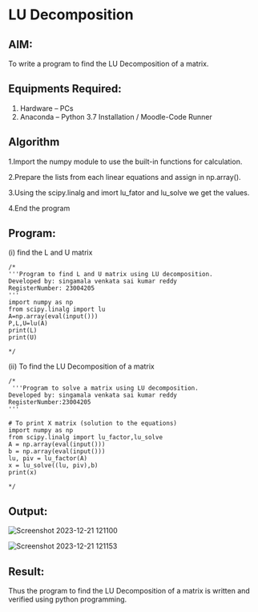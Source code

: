 # LU Decomposition 

## AIM:
To write a program to find the LU Decomposition of a matrix.

## Equipments Required:
1. Hardware – PCs
2. Anaconda – Python 3.7 Installation / Moodle-Code Runner

## Algorithm
1.Import the numpy module to use the built-in functions for calculation.

2.Prepare the lists from each linear equations and assign in np.array().

3.Using the scipy.linalg and imort lu_fator and lu_solve we get the values.

4.End the program

## Program:
(i) find the L and U matrix
```
/*
'''Program to find L and U matrix using LU decomposition.
Developed by: singamala venkata sai kumar reddy
RegisterNumber: 23004205
'''
import numpy as np
from scipy.linalg import lu
A=np.array(eval(input()))
P,L,U=lu(A)
print(L)
print(U)

*/
```
(ii) To find the LU Decomposition of a matrix
```
/*
 '''Program to solve a matrix using LU decomposition.
Developed by: singamala venkata sai kumar reddy
RegisterNumber:23004205 
'''

# To print X matrix (solution to the equations)
import numpy as np
from scipy.linalg import lu_factor,lu_solve
A = np.array(eval(input()))
b = np.array(eval(input()))
lu, piv = lu_factor(A)
x = lu_solve((lu, piv),b)
print(x)

*/
```

## Output:
![Screenshot 2023-12-21 121100](https://github.com/23004205/LU-Decomposition/assets/138971114/9f28afc3-ff1b-49cf-8026-f62e527c402e)

![Screenshot 2023-12-21 121153](https://github.com/23004205/LU-Decomposition/assets/138971114/55edf664-7c8b-400f-a3e6-807ef8e5da45)


## Result:
Thus the program to find the LU Decomposition of a matrix is written and verified using python programming.

